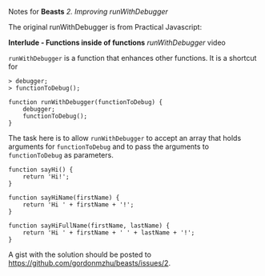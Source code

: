 Notes for **Beasts** _2. Improving runWithDebugger_

The original runWithDebugger is from Practical Javascript:

**Interlude - Functions inside of functions**
_runWithDebugger_ video

`runWithDebugger` is a function that enhances other functions. It is a shortcut for
```
> debugger;
> functionToDebug();

function runWithDebugger(functionToDebug) {
	debugger;
	functionToDebug();
}
```

The task here is to allow `runWithDebugger` to accept an array that holds arguments for `functionToDebug` and to pass the arguments to `functionToDebug` as parameters.

```
function sayHi() {
	return 'Hi!';
} 

function sayHiName(firstName) {
	return 'Hi ' + firstName + '!';
}

function sayHiFullName(firstName, lastName) {
	return 'Hi ' + firstName + ' ' + lastName + '!';
}
```

A gist with the solution should be posted to https://github.com/gordonmzhu/beasts/issues/2.

